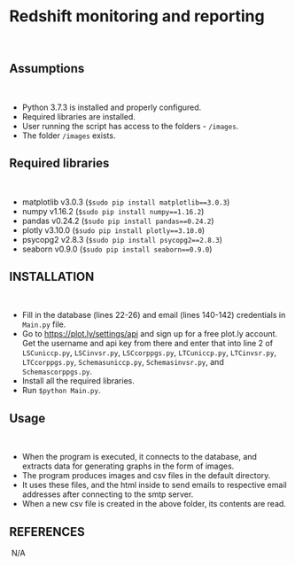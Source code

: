 # Redshift monitoring and reporting
​
## Assumptions
​
- Python 3.7.3 is installed and properly configured.
- Required libraries are installed.
- User running the script has access to the folders  - `/images`.
- The folder `/images` exists.

## Required libraries
​
- matplotlib v3.0.3 (`$sudo pip install matplotlib==3.0.3`)
- numpy v1.16.2 (`$sudo pip install numpy==1.16.2`)
- pandas v0.24.2 (`$sudo pip install pandas==0.24.2`)
- plotly v3.10.0 (`$sudo pip install plotly==3.10.0`)
- psycopg2 v2.8.3 (`$sudo pip install psycopg2==2.8.3`)
- seaborn v0.9.0 (`$sudo pip install seaborn==0.9.0`)
​
## INSTALLATION
​
- Fill in the database (lines 22-26) and email (lines 140-142) credentials in `Main.py` file.
- Go to https://plot.ly/settings/api and sign up for a free plot.ly account. Get the username and api key from there and enter that into line 2 of `LSCuniccp.py`, `LSCinvsr.py`, `LSCcorppgs.py`, `LTCuniccp.py`, `LTCinvsr.py`, `LTCcorppgs.py`, `Schemasuniccp.py`, `Schemasinvsr.py`, and `Schemascorppgs.py`.
- Install all the required libraries. 
- Run `$python Main.py`.
​
## Usage
​
- When the program is executed, it connects to the database, and extracts data for generating graphs in the form of images.
- The program produces images and csv files in the default directory.
- It uses these files, and the html inside to send emails to respective email addresses after connecting to the smtp server. 
- When a new csv file is created in the above folder, its contents are read.

## REFERENCES
​
N/A
